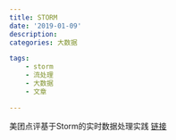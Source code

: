 ```yaml
---
title: STORM
date: '2019-01-09'
description:
categories: 大数据

tags:
	- storm
	- 流处理
	- 大数据
	- 文章

---
```


美团点评基于Storm的实时数据处理实践 [链接](https://mp.weixin.qq.com/s?__biz=MjM5NjQ5MTI5OA==&mid=2651747457&idx=2&sn=9e28ee0d12f3ed3dede92e48f8e43d0f&chksm=bd12adcc8a6524daebe7aa3e8d56a8ec94d7413e6651a12886a424bb7bdecc2b888dd8b6b0c2&scene=21#wechat_redirect)